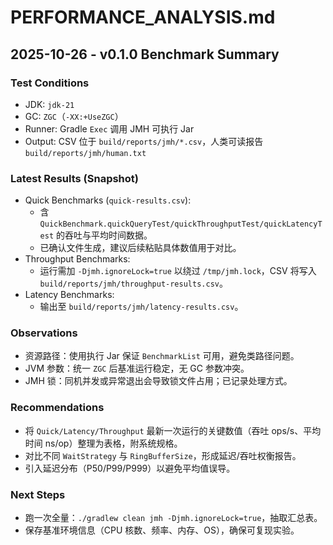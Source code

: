 # PERFORMANCE_ANALYSIS.md

## 2025-10-26 - v0.1.0 Benchmark Summary

### Test Conditions
- JDK: `jdk-21`
- GC: `ZGC`（`-XX:+UseZGC`）
- Runner: Gradle `Exec` 调用 JMH 可执行 Jar
- Output: CSV 位于 `build/reports/jmh/*.csv`，人类可读报告 `build/reports/jmh/human.txt`

### Latest Results (Snapshot)
- Quick Benchmarks (`quick-results.csv`):
  - 含 `QuickBenchmark.quickQueryTest/quickThroughputTest/quickLatencyTest` 的吞吐与平均时间数据。
  - 已确认文件生成，建议后续粘贴具体数值用于对比。
- Throughput Benchmarks:
  - 运行需加 `-Djmh.ignoreLock=true` 以绕过 `/tmp/jmh.lock`，CSV 将写入 `build/reports/jmh/throughput-results.csv`。
- Latency Benchmarks:
  - 输出至 `build/reports/jmh/latency-results.csv`。

### Observations
- 资源路径：使用执行 Jar 保证 `BenchmarkList` 可用，避免类路径问题。
- JVM 参数：统一 `ZGC` 后基准运行稳定，无 GC 参数冲突。
- JMH 锁：同机并发或异常退出会导致锁文件占用；已记录处理方式。

### Recommendations
- 将 `Quick/Latency/Throughput` 最新一次运行的关键数值（吞吐 ops/s、平均时间 ns/op）整理为表格，附系统规格。
- 对比不同 `WaitStrategy` 与 `RingBufferSize`，形成延迟/吞吐权衡报告。
- 引入延迟分布（P50/P99/P999）以避免平均值误导。

### Next Steps
- 跑一次全量：`./gradlew clean jmh -Djmh.ignoreLock=true`，抽取汇总表。
- 保存基准环境信息（CPU 核数、频率、内存、OS），确保可复现实验。